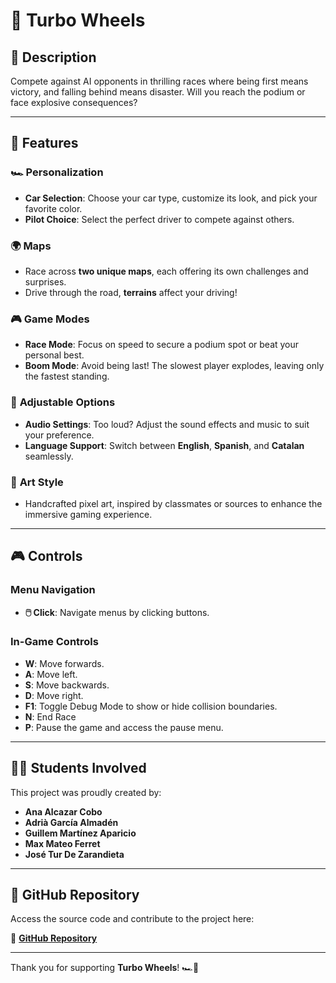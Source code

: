 # 🚀 **Turbo Wheels**

## 🚗 **Description**
Compete against AI opponents in thrilling races where being first means victory, and falling behind means disaster. Will you reach the podium or face explosive consequences?

---

## 🌟 **Features**

### 🏎️ **Personalization**
- **Car Selection**: Choose your car type, customize its look, and pick your favorite color.
- **Pilot Choice**: Select the perfect driver to compete against others.

### 🌍 **Maps**
- Race across **two unique maps**, each offering its own challenges and surprises.
- Drive through the road, **terrains** affect your driving!

### 🎮 **Game Modes**
- **Race Mode**: Focus on speed to secure a podium spot or beat your personal best.
- **Boom Mode**: Avoid being last! The slowest player explodes, leaving only the fastest standing.

### 🔧 **Adjustable Options**
- **Audio Settings**: Too loud? Adjust the sound effects and music to suit your preference.
- **Language Support**: Switch between **English**, **Spanish**, and **Catalan** seamlessly.

### 🎨 **Art Style**
- Handcrafted pixel art, inspired by classmates or sources to enhance the immersive gaming experience.

---

## 🎮 **Controls**

### **Menu Navigation**
- **🖱️ Click**: Navigate menus by clicking buttons.

### **In-Game Controls**
- **W**: Move forwards.
- **A**: Move left.
- **S**: Move backwards.
- **D**: Move right.
- **F1**: Toggle Debug Mode to show or hide collision boundaries.
- **N**: End Race
- **P**: Pause the game and access the pause menu.

---

## 👨‍🎓 **Students Involved**
This project was proudly created by:
- **Ana Alcazar Cobo**
- **Adrià García Almadén**
- **Guillem Martínez Aparicio**
- **Max Mateo Ferret**
- **José Tur De Zarandieta**

---

## 📂 **GitHub Repository**
Access the source code and contribute to the project here:

🔗 [**GitHub Repository**](https://github.com/XeivUPC/Racing_Game)

---

Thank you for supporting **Turbo Wheels**! 🏎️💨

